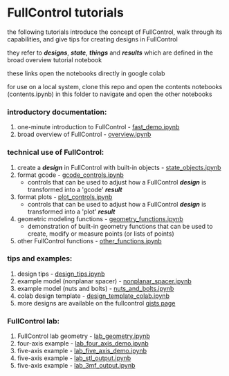 # FullControl tutorials

the following tutorials introduce the concept of FullControl, walk through its capabilities, and give tips for creating designs in FullControl

they refer to ***designs***, ***state***, ***things*** and ***results***  which are defined in the broad overview tutorial notebook

these links open the notebooks directly in google colab

for use on a local system, clone this repo and open the contents notebooks (contents.ipynb) in this folder to navigate and open the other notebooks

### introductory documentation:
1. one-minute introduction to FullControl - [fast_demo.ipynb](https://colab.research.google.com/github/FullControlXYZ/fullcontrol/blob/master/tutorials/colab/fast_demo_colab.ipynb)
1. broad overview of FullControl - [overview.ipynb](https://colab.research.google.com/github/FullControlXYZ/fullcontrol/blob/master/tutorials/colab/overview_colab.ipynb)

### technical use of FullControl:
1. create a ***design*** in FullControl with built-in objects - [state_objects.ipynb](https://colab.research.google.com/github/FullControlXYZ/fullcontrol/blob/master/tutorials/colab/state_objects_colab.ipynb)
1. format gcode - [gcode_controls.ipynb](https://colab.research.google.com/github/FullControlXYZ/fullcontrol/blob/master/tutorials/colab/gcode_controls_colab.ipynb)
    - controls that can be used to adjust how a FullControl ***design*** is transformed into a 'gcode' ***result***
1. format plots - [plot_controls.ipynb](https://colab.research.google.com/github/FullControlXYZ/fullcontrol/blob/master/tutorials/colab/plot_controls_colab.ipynb)
    - controls that can be used to adjust how a FullControl ***design*** is transformed into a 'plot' ***result***
1. geometric modeling functions - [geometry_functions.ipynb](https://colab.research.google.com/github/FullControlXYZ/fullcontrol/blob/master/tutorials/colab/geometry_functions_colab.ipynb)
    - demonstration of built-in geometry functions that can be used to create, modify or measure points (or lists of points)
1. other FullControl functions - [other_functions.ipynb](https://colab.research.google.com/github/FullControlXYZ/fullcontrol/blob/master/tutorials/colab/other_functions_colab.ipynb)

### tips and examples:
1. design tips - [design_tips.ipynb](https://colab.research.google.com/github/FullControlXYZ/fullcontrol/blob/master/tutorials/colab/design_tips_colab.ipynb)
1. example model (nonplanar spacer) - [nonplanar_spacer.ipynb](https://colab.research.google.com/github/FullControlXYZ/fullcontrol/blob/master/models/colab/nonplanar_spacer_colab.ipynb)
1. example model (nuts and bolts) - [nuts_and_bolts.ipynb](https://colab.research.google.com/github/FullControlXYZ/fullcontrol/blob/master/models/colab/nuts_and_bolts_colab.ipynb)
1. colab design template - [design_template_colab.ipynb](https://colab.research.google.com/github/FullControlXYZ/fullcontrol/blob/master/models/colab/design_template_colab.ipynb)
1. more designs are available on the fullcontrol [gists page](https://gist.github.com/fullcontrol-xyz)


### FullControl lab:
1. FullControl lab geometry - [lab_geometry.ipynb](https://colab.research.google.com/github/FullControlXYZ/fullcontrol/blob/master/tutorials/colab/lab_geometry_colab.ipynb)
1. four-axis example - [lab_four_axis_demo.ipynb](https://colab.research.google.com/github/FullControlXYZ/fullcontrol/blob/master/tutorials/colab/lab_four_axis_demo_colab.ipynb)
1. five-axis example - [lab_five_axis_demo.ipynb](https://colab.research.google.com/github/FullControlXYZ/fullcontrol/blob/master/tutorials/colab/lab_five_axis_demo_colab.ipynb)
1. five-axis example - [lab_stl_output.ipynb](https://colab.research.google.com/github/FullControlXYZ/fullcontrol/blob/master/tutorials/colab/lab_stl_output.ipynb)
1. five-axis example - [lab_3mf_output.ipynb](https://colab.research.google.com/github/FullControlXYZ/fullcontrol/blob/master/tutorials/colab/lab_3mf_output.ipynb)

